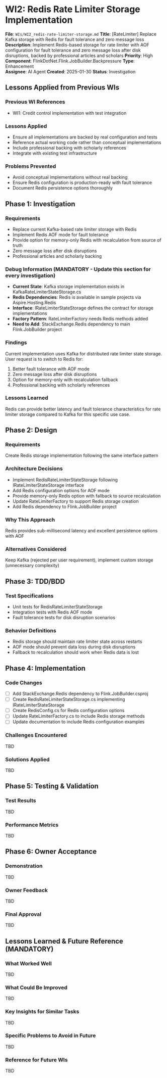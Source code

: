 # WI2: Redis Rate Limiter Storage Implementation

**File**: `WIs/WI2_redis-rate-limiter-storage.md`
**Title**: [RateLimiter] Replace Kafka storage with Redis for fault tolerance and zero message loss
**Description**: Implement Redis-based storage for rate limiter with AOF configuration for fault tolerance and zero message loss after disk disruptions, backed by professional articles and scholars
**Priority**: High
**Component**: FlinkDotNet.Flink.JobBuilder.Backpressure
**Type**: Enhancement  
**Assignee**: AI Agent
**Created**: 2025-01-30
**Status**: Investigation

## Lessons Applied from Previous WIs
### Previous WI References
- WI1: Credit control implementation with test integration
### Lessons Applied  
- Ensure all implementations are backed by real configuration and tests
- Reference actual working code rather than conceptual implementations
- Include professional backing with scholarly references
- Integrate with existing test infrastructure
### Problems Prevented
- Avoid conceptual implementations without real backing
- Ensure Redis configuration is production-ready with fault tolerance
- Document Redis persistence options thoroughly

## Phase 1: Investigation
### Requirements
- Replace current Kafka-based rate limiter storage with Redis
- Implement Redis AOF mode for fault tolerance
- Provide option for memory-only Redis with recalculation from source of truth
- Zero message loss after disk disruptions
- Professional articles and scholarly backing

### Debug Information (MANDATORY - Update this section for every investigation)
- **Current State**: Kafka storage implementation exists in KafkaRateLimiterStateStorage.cs
- **Redis Dependencies**: Redis is available in sample projects via Aspire.Hosting.Redis
- **Interface**: IRateLimiterStateStorage defines the contract for storage implementations
- **Factory Pattern**: RateLimiterFactory needs Redis methods added
- **Need to Add**: StackExchange.Redis dependency to main Flink.JobBuilder project

### Findings
Current implementation uses Kafka for distributed rate limiter state storage. User request is to switch to Redis for:
1. Better fault tolerance with AOF mode
2. Zero message loss after disk disruptions  
3. Option for memory-only with recalculation fallback
4. Professional backing with scholarly references

### Lessons Learned
Redis can provide better latency and fault tolerance characteristics for rate limiter storage compared to Kafka for this specific use case.

## Phase 2: Design  
### Requirements
Create Redis storage implementation following the same interface pattern
### Architecture Decisions
- Implement RedisRateLimiterStateStorage following IRateLimiterStateStorage interface
- Add Redis configuration options for AOF mode
- Provide memory-only Redis option with fallback to source recalculation
- Update RateLimiterFactory to support Redis storage creation
- Add Redis dependency to Flink.JobBuilder project
### Why This Approach
Redis provides sub-millisecond latency and excellent persistence options with AOF
### Alternatives Considered
Keep Kafka (rejected per user requirement), implement custom storage (unnecessary complexity)

## Phase 3: TDD/BDD
### Test Specifications
- Unit tests for RedisRateLimiterStateStorage
- Integration tests with Redis AOF mode
- Fault tolerance tests for disk disruption scenarios
### Behavior Definitions
- Redis storage should maintain rate limiter state across restarts
- AOF mode should prevent data loss during disk disruptions
- Fallback to recalculation should work when Redis data is lost

## Phase 4: Implementation
### Code Changes
- [ ] Add StackExchange.Redis dependency to Flink.JobBuilder.csproj
- [ ] Create RedisRateLimiterStateStorage.cs implementing IRateLimiterStateStorage
- [ ] Create RedisConfig.cs for Redis configuration options
- [ ] Update RateLimiterFactory.cs to include Redis storage methods
- [ ] Update documentation to include Redis configuration examples
### Challenges Encountered
TBD
### Solutions Applied
TBD

## Phase 5: Testing & Validation
### Test Results
TBD
### Performance Metrics
TBD

## Phase 6: Owner Acceptance
### Demonstration
TBD
### Owner Feedback
TBD
### Final Approval
TBD

## Lessons Learned & Future Reference (MANDATORY)
### What Worked Well
TBD
### What Could Be Improved  
TBD
### Key Insights for Similar Tasks
TBD
### Specific Problems to Avoid in Future
TBD
### Reference for Future WIs
TBD